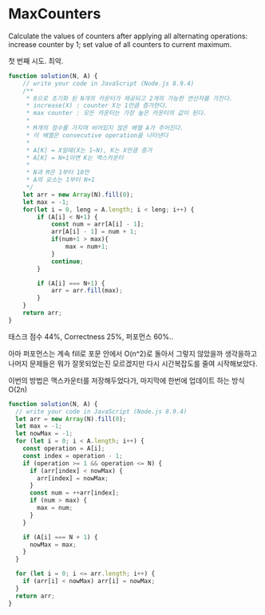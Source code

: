 # MaxCounters

Calculate the values of counters after applying all alternating operations: increase counter by 1; set value of all counters to current maximum.

첫 번째 시도. 최악.

```Javascript
function solution(N, A) {
    // write your code in JavaScript (Node.js 8.9.4)
    /**
     * 0으로 초기화 된 N개의 카운터가 제공되고 2개의 가능한 연산자를 가진다.
     * increase(X) : counter X는 1만큼 증가한다.
     * max counter : 모든 카운터는 가장 높은 카운터의 값이 된다.
     *
     * M개의 정수를 가지며 비어있지 않은 배열 A가 주어진다.
     * 이 배열은 consecutive operation을 나타낸다
     *
     * A[K] = X일때(X는 1~N), K는 X만큼 증가
     * A[K] = N+1이면 K는 맥스카운터
     *
     * N과 M은 1부터 10만
     * A의 요소는 1부터 N+1
     */
    let arr = new Array(N).fill(0);
    let max = -1;
    for(let i = 0, leng = A.length; i < leng; i++) {
        if (A[i] < N+1) {
            const num = arr[A[i] - 1];
            arr[A[i] - 1] = num + 1;
            if(num+1 > max){
                max = num+1;
            }
            continue;
        }

        if (A[i] === N+1) {
            arr = arr.fill(max);
        }
    }
    return arr;
}
```

태스크 점수 44%, Correctness 25%, 퍼포먼스 60%..

아마 퍼포먼스는 계속 fill로 포문 안에서 O(n^2)로 돌아서 그렇지 않았을까 생각을하고
나머지 문제들은 뭐가 잘못되었는진 모르겠지만
다시 시간복잡도를 줄여 시작해보았다.

이번의 방법은 맥스카운터를 저장해두었다가,
마지막에 한번에 업데이트 하는 방식 O(2n)

```javascript
function solution(N, A) {
  // write your code in JavaScript (Node.js 8.9.4)
  let arr = new Array(N).fill(0);
  let max = -1;
  let nowMax = -1;
  for (let i = 0; i < A.length; i++) {
    const operation = A[i];
    const index = operation - 1;
    if (operation >= 1 && operation <= N) {
      if (arr[index] < nowMax) {
        arr[index] = nowMax;
      }
      const num = ++arr[index];
      if (num > max) {
        max = num;
      }
    }

    if (A[i] === N + 1) {
      nowMax = max;
    }
  }

  for (let i = 0; i <= arr.length; i++) {
    if (arr[i] < nowMax) arr[i] = nowMax;
  }
  return arr;
}
```
